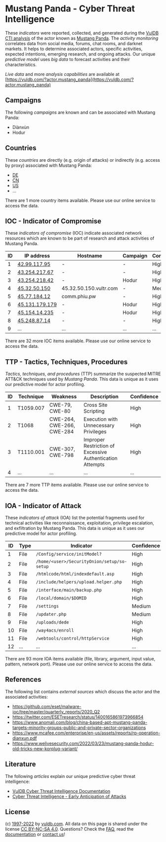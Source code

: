 # Mustang Panda - Cyber Threat Intelligence

These _indicators_ were reported, collected, and generated during the [VulDB CTI analysis](https://vuldb.com/?kb.cti) of the actor known as [Mustang Panda](https://vuldb.com/?actor.mustang_panda). The _activity monitoring_ correlates data from social media, forums, chat rooms, and darknet markets. It helps to determine associated actors, specific activities, expected intentions, emerging research, and ongoing attacks. Our unique _predictive model_ uses _big data_ to forecast activities and their characteristics.

_Live data_ and more _analysis capabilities_ are available at [https://vuldb.com/?actor.mustang_panda](https://vuldb.com/?actor.mustang_panda)

## Campaigns

The following _campaigns_ are known and can be associated with Mustang Panda:

* Diànxùn
* Hodur

## Countries

These _countries_ are directly (e.g. origin of attacks) or indirectly (e.g. access by proxy) associated with Mustang Panda:

* [DE](https://vuldb.com/?country.de)
* [CN](https://vuldb.com/?country.cn)
* [US](https://vuldb.com/?country.us)
* ...

There are 1 more country items available. Please use our online service to access the data.

## IOC - Indicator of Compromise

These _indicators of compromise_ (IOC) indicate associated network resources which are known to be part of research and attack activities of Mustang Panda.

ID | IP address | Hostname | Campaign | Confidence
-- | ---------- | -------- | -------- | ----------
1 | [42.99.117.95](https://vuldb.com/?ip.42.99.117.95) | - | - | High
2 | [43.254.217.67](https://vuldb.com/?ip.43.254.217.67) | - | - | High
3 | [43.254.218.42](https://vuldb.com/?ip.43.254.218.42) | - | Hodur | High
4 | [45.32.50.150](https://vuldb.com/?ip.45.32.50.150) | 45.32.50.150.vultr.com | - | Medium
5 | [45.77.184.12](https://vuldb.com/?ip.45.77.184.12) | comm.phiu.pw | - | High
6 | [45.131.179.179](https://vuldb.com/?ip.45.131.179.179) | - | Hodur | High
7 | [45.154.14.235](https://vuldb.com/?ip.45.154.14.235) | - | Hodur | High
8 | [45.248.87.14](https://vuldb.com/?ip.45.248.87.14) | - | - | High
9 | ... | ... | ... | ...

There are 32 more IOC items available. Please use our online service to access the data.

## TTP - Tactics, Techniques, Procedures

_Tactics, techniques, and procedures_ (TTP) summarize the suspected MITRE ATT&CK techniques used by _Mustang Panda_. This data is unique as it uses our predictive model for actor profiling.

ID | Technique | Weakness | Description | Confidence
-- | --------- | -------- | ----------- | ----------
1 | T1059.007 | CWE-79, CWE-80 | Cross Site Scripting | High
2 | T1068 | CWE-264, CWE-266, CWE-284 | Execution with Unnecessary Privileges | High
3 | T1110.001 | CWE-307, CWE-798 | Improper Restriction of Excessive Authentication Attempts | High
4 | ... | ... | ... | ...

There are 7 more TTP items available. Please use our online service to access the data.

## IOA - Indicator of Attack

These _indicators of attack_ (IOA) list the potential fragments used for technical activities like reconnaissance, exploitation, privilege escalation, and exfiltration by Mustang Panda. This data is unique as it uses our predictive model for actor profiling.

ID | Type | Indicator | Confidence
-- | ---- | --------- | ----------
1 | File | `/Config/service/initModel?` | High
2 | File | `/home/<user>/SecurityOnion/setup/so-setup` | High
3 | File | `/htmlcode/html/indexdefault.asp` | High
4 | File | `/include/helpers/upload.helper.php` | High
5 | File | `/interface/main/backup.php` | High
6 | File | `/local/domain/$DOMID` | High
7 | File | `/settings` | Medium
8 | File | `/updater.php` | Medium
9 | File | `/uploads/dede` | High
10 | File | `/way4acs/enroll` | High
11 | File | `/webtools/control/httpService` | High
12 | ... | ... | ...

There are 93 more IOA items available (file, library, argument, input value, pattern, network port). Please use our online service to access the data.

## References

The following list contains _external sources_ which discuss the actor and the associated activities:

* https://github.com/eset/malware-ioc/tree/master/quarterly_reports/2020_Q2
* https://twitter.com/ESETresearch/status/1400165861973966854
* https://www.anomali.com/blog/china-based-apt-mustang-panda-targets-minority-groups-public-and-private-sector-organizations
* https://www.mcafee.com/enterprise/en-us/assets/reports/rp-operation-dianxun.pdf
* https://www.welivesecurity.com/2022/03/23/mustang-panda-hodur-old-tricks-new-korplug-variant/

## Literature

The following _articles_ explain our unique predictive cyber threat intelligence:

* [VulDB Cyber Threat Intelligence Documentation](https://vuldb.com/?kb.cti)
* [Cyber Threat Intelligence - Early Anticipation of Attacks](https://www.scip.ch/en/?labs.20201022)

## License

(c) [1997-2022](https://vuldb.com/?kb.changelog) by [vuldb.com](https://vuldb.com/?kb.about). All data on this page is shared under the license [CC BY-NC-SA 4.0](https://creativecommons.org/licenses/by-nc-sa/4.0/). Questions? Check the [FAQ](https://vuldb.com/?kb.faq), read the [documentation](https://vuldb.com/?kb) or [contact us](https://vuldb.com/?contact)!
